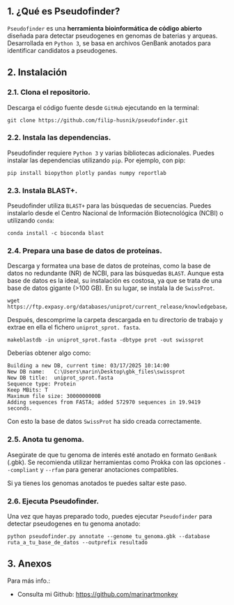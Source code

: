 ## **1. ¿Qué es Pseudofinder?**

`Pseudofinder` es una **herramienta bioinformática de código abierto**
diseñada para detectar pseudogenes en genomas de baterias y arqueas.
Desarrollada en `Python 3`, se basa en archivos GenBank anotados para
identificar candidatos a pseudogenes.

## **2. Instalación**

### **2.1. Clona el repositorio.**

Descarga el código fuente desde `GitHub` ejecutando en la terminal:

    git clone https://github.com/filip-husnik/pseudofinder.git

### **2.2. Instala las dependencias.**

Pseudofinder requiere `Python 3` y varias bibliotecas adicionales.
Puedes instalar las dependencias utilizando `pip`. Por ejemplo, con pip:

    pip install biopython plotly pandas numpy reportlab

### **2.3. Instala BLAST+.**

Pseudofinder utiliza `BLAST+` para las búsquedas de secuencias. Puedes
instalarlo desde el Centro Nacional de Información Biotecnológica (NCBI)
o utilizando `conda`:

    conda install -c bioconda blast

### **2.4. Prepara una base de datos de proteínas.**

Descarga y formatea una base de datos de proteínas, como la base de
datos no redundante (NR) de NCBI, para las búsquedas `BLAST`. Aunque
esta base de datos es la ideal, su instalación es costosa, ya que se
trata de una base de datos gigante (&gt;100 GB). En su lugar, se instala
la de `SwissProt`.

    wget https://ftp.expasy.org/databases/uniprot/current_release/knowledgebase/complete/uniprot_sprot.fasta.gz

Después, descomprime la carpeta descargada en tu directorio de trabajo y
extrae en ella el fichero `uniprot_sprot. fasta`.

    makeblastdb -in uniprot_sprot.fasta -dbtype prot -out swissprot

Deberías obtener algo como:

    Building a new DB, current time: 03/17/2025 10:14:00
    New DB name:   C:\Users\marin\Desktop\gbk_files\swissprot
    New DB title:  uniprot_sprot.fasta
    Sequence type: Protein
    Keep MBits: T
    Maximum file size: 3000000000B
    Adding sequences from FASTA; added 572970 sequences in 19.9419 seconds.

Con esto la base de datos `SwissProt` ha sido creada correctamente.

### **2.5. Anota tu genoma.**

Asegúrate de que tu genoma de interés esté anotado en formato `GenBank`
(.gbk). Se recomienda utilizar herramientas como Prokka con las opciones
`--compliant` y `--rfam` para generar anotaciones compatibles.

Si ya tienes los genomas anotados te puedes saltar este paso.

### **2.6. Ejecuta Pseudofinder.**

Una vez que hayas preparado todo, puedes ejecutar `Pseudofinder` para
detectar pseudogenes en tu genoma anotado:

    python pseudofinder.py annotate --genome tu_genoma.gbk --database ruta_a_tu_base_de_datos --outprefix resultado

## **3. Anexos**

Para más info.:

-   Consulta mi Github: <https://github.com/marinartmonkey>
